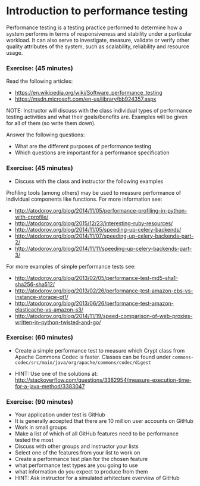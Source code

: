 # Introduction to performance testing

Performance testing is a testing practice performed to determine how a system
performs in terms of responsiveness and stability under a particular workload.
It can also serve to investigate, measure, validate or verify other quality
attributes of the system, such as scalability, reliability and resource usage.

### Exercise: (45 minutes)

Read the following articles:

* https://en.wikipedia.org/wiki/Software_performance_testing
* https://msdn.microsoft.com/en-us/library/bb924357.aspx

NOTE: Instructor will discuss with the class individual types of performance
testing activities and what their goals/benefits are. Examples will be given
for all of them (so write them down).

Answer the following questions:

* What are the different purposes of performance testing
* Which questions are important for a performance specification


### Exercise: (45 minutes)

* Discuss with the class and instructor the following examples

Profiling tools (among others) may be used to measure performance of
individual components like functions. For more information see:
* http://atodorov.org/blog/2014/11/05/performance-profiling-in-python-with-cprofile/
* http://atodorov.org/blog/2015/12/23/interesting-ruby-resources/
* http://atodorov.org/blog/2014/11/05/speeding-up-celery-backends/
* http://atodorov.org/blog/2014/11/07/speeding-up-celery-backends-part-2/
* http://atodorov.org/blog/2014/11/11/speeding-up-celery-backends-part-3/

For more examples of simple performance tests see:
* http://atodorov.org/blog/2013/02/05/performance-test-md5-sha1-sha256-sha512/
* http://atodorov.org/blog/2013/02/26/performance-test-amazon-ebs-vs-instance-storage-pt1/
* http://atodorov.org/blog/2013/06/26/performance-test-amazon-elasticache-vs-amazon-s3/
* http://atodorov.org/blog/2014/11/19/speed-comparison-of-web-proxies-written-in-python-twisted-and-go/

### Exercise: (60 minutes)

* Create a simple performance test to measure which Crypt class from
Apache Commons Codec is faster. Classes can be found under
`commons-codec/src/main/java/org/apache/commons/codec/digest`

* HINT: Use one of the solutions at:
http://stackoverflow.com/questions/3382954/measure-execution-time-for-a-java-method/3383047


### Exercise: (90 minutes)

* Your application under test is GitHub
* It is generally accepted that there are 10 million user accounts on GitHub
* Work in small groups
* Make a list of which of all GitHub features need to be performance tested the most
* Discuss with other groups and instructor your lists
* Select one of the features from your list to work on
* Create a performance test plan for the chosen feature
 * what performance test types are you going to use
 * what information do you expect to produce from them
 * HINT: Ask instructor for a simulated arhitecture overview of GitHub

